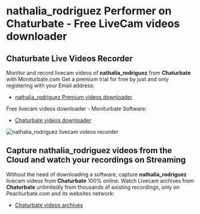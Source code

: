 # nathalia_rodriguez Performer on Chaturbate - Free LiveCam videos downloader

## Chaturbate Live Videos Recorder

Monitor and record livecam videos of **nathalia_rodriguez** from **Chaturbate** with Moniturbate.com
Get a premium trial for free by just and only registering with your Email address:
* [nathalia_rodriguez Premium videos downloader](https://moniturbate.com/request-demo-licence-key.html)

Free livecam videos downloader - Moniturbate Software:
* [Chaturbate videos downloader](https://moniturbate.com/moniturbate-download-software.html)

![nathalia_rodriguez livecam videos recorder](https://peachurnet.com/templates/moniturbate-software.png)


## Capture nathalia_rodriguez videos from the Cloud and watch your recordings on Streaming

Without the need of downloading a software, capture **nathalia_rodriguez** livecam videos from **Chaturbate** 100% online.
Watch Livecam archives from **Chaturbate** unlimitedly from thousands of existing recordings, only on Peachurbate.com and its websites network:
* [Chaturbate videos archives](https://peachurnet.com/)